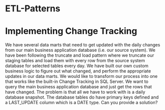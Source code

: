 # ETL-Patterns

# Implementing Change Tracking 
We have several data marts that need to get updated with the daily changes from our main business application database (i.e. our source system). We have been following the truncate and load pattern where we truncate our staging tables and load them with every row from the source system database for selected tables every day. We have built our own custom business logic to figure out what changed, and perform the appropriate updates in our data marts. We would like to transform our process into one that works like the built-in Change Tracking in SQL Server. We want to query the main business application database and just get the rows that have changed. The problem is that all we have to work with is a daily database snapshot. The database tables do have primary keys defined and a LAST_UPDATE column which is a DATE type. Can you provide a solution?
